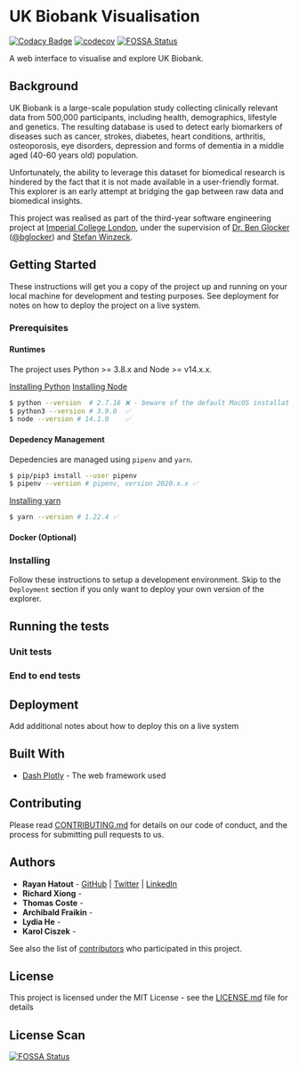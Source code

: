 # UK Biobank Visualisation
[![Codacy Badge](https://app.codacy.com/project/badge/Grade/9cc1d9d60e4d409faa259833e7f1af26)](https://www.codacy.com?utm_source=github.com&amp;utm_medium=referral&amp;utm_content=rayanht/UK-Biobank-Visualisation&amp;utm_campaign=Badge_Grade)
[![codecov](https://codecov.io/gh/rayanht/UK-Biobank-Visualisation/branch/main/graph/badge.svg?token=L44KA5MU5N)](https://codecov.io/gh/rayanht/UK-Biobank-Visualisation)
[![FOSSA Status](https://app.fossa.com/api/projects/git%2Bgithub.com%2Frayanht%2FUK-Biobank-Visualisation.svg?type=shield)](https://app.fossa.com/projects/git%2Bgithub.com%2Frayanht%2FUK-Biobank-Visualisation?ref=badge_shield)

A web interface to visualise and explore UK Biobank.

## Background
UK Biobank is a large-scale population study collecting clinically relevant data from 500,000 participants, including health, demographics, lifestyle and genetics. The resulting database is used to detect early biomarkers of diseases such as cancer, strokes, diabetes, heart conditions, arthritis, osteoporosis, eye disorders, depression and forms of dementia in a middle aged (40-60 years old) population.

Unfortunately, the ability to leverage this dataset for biomedical research is hindered by the fact that it is not made available in a user-friendly format. This explorer is an early attempt at bridging the gap between raw data and biomedical insights.

This project was realised as part of the third-year software engineering project at [Imperial College London](https://www.imperial.ac.uk/), under the supervision of [Dr. Ben Glocker](https://www.imperial.ac.uk/people/b.glocker) ([@bglocker](https://github.com/bglocker)) and [Stefan Winzeck](https://biomedia.doc.ic.ac.uk/person/stefan-winzeck/).

## Getting Started

These instructions will get you a copy of the project up and running on your local machine for development and testing purposes. See deployment for notes on how to deploy the project on a live system.

### Prerequisites

#### Runtimes
The project uses Python >= 3.8.x and Node >= v14.x.x.

[Installing Python](https://realpython.com/installing-python/)
[Installing Node](https://www.freecodecamp.org/news/how-to-install-node-in-your-machines-macos-linux-windows/)

```bash
$ python --version  # 2.7.16 ❌ - beware of the default MacOS installation of Python
$ python3 --version # 3.9.0  ✅
$ node --version # 14.1.0    ✅
```

#### Depedency Management
Depedencies are managed using `pipenv` and `yarn`.

```bash
$ pip/pip3 install --user pipenv
$ pipenv --version # pipenv, version 2020.x.x ✅
```

[Installing yarn](https://classic.yarnpkg.com/en/docs/install/)

```bash
$ yarn --version # 1.22.4 ✅
```

#### Docker (Optional)

### Installing

Follow these instructions to setup a development environment. Skip to the `Deployment` section if you only want to deploy your own version of the explorer.

## Running the tests

### Unit tests

### End to end tests

## Deployment

Add additional notes about how to deploy this on a live system

## Built With

* [Dash Plotly](https://plotly.com/dash/) - The web framework used

## Contributing

Please read [CONTRIBUTING.md]() for details on our code of conduct, and the process for submitting pull requests to us.

## Authors

* **Rayan Hatout** - [GitHub](https://github.com/rayanht) | [Twitter](https://twitter.com/rayanhtt) | [LinkedIn](https://www.linkedin.com/in/rayan-hatout/)
* **Richard Xiong** -
* **Thomas Coste** -
* **Archibald Fraikin** -
* **Lydia He** -
* **Karol Ciszek** -

See also the list of [contributors](https://github.com/rayanht/UK-Biobank-Visualisation) who participated in this project.

## License

This project is licensed under the MIT License - see the [LICENSE.md](LICENSE.md) file for details

## License Scan

[![FOSSA Status](https://app.fossa.com/api/projects/git%2Bgithub.com%2Frayanht%2FUK-Biobank-Visualisation.svg?type=large)](https://app.fossa.com/projects/git%2Bgithub.com%2Frayanht%2FUK-Biobank-Visualisation?ref=badge_large)
